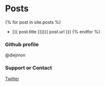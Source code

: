 # Posts
  {% for post in site.posts %}
  - [{{ post.title }}]({{ post.url }})
  {% endfor %}

### Github profile
@diejmon

### Support or Contact
[Twitter](https://twitter.com/diejmon)
